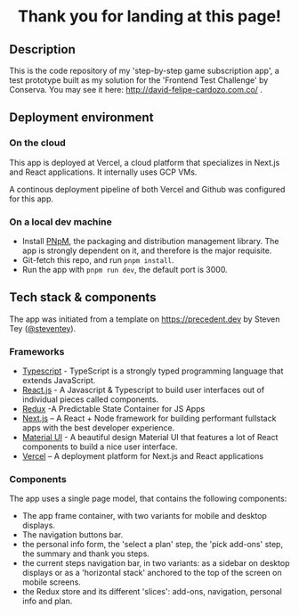 <h1 align="center">Thank you for landing at this page!</h1>

## Description

This is the code repository of my 'step-by-step game subscription app', a test prototype built as my solution for the 'Frontend Test Challenge' by Conserva. You may see it here:
http://david-felipe-cardozo.com.co/ .

## Deployment environment

### On the cloud

This app is deployed at Vercel, a cloud platform that specializes in Next.js and React applications. It internally uses GCP VMs.

A continous deployment pipeline of both Vercel and Github was configured for this app.

### On a local dev machine

- Install [PNpM](https://pnpm.io/), the packaging and distribution management library. The app is strongly dependent on it, and therefore is the major requisite.
- Git-fetch this repo, and run `pnpm install`.
- Run the app with `pnpm run dev`, the default port is 3000.  

## Tech stack & components

The app was initiated from a template on https://precedent.dev by Steven Tey ([@steventey](https://twitter.com/steventey)).

### Frameworks

- [Typescript](https://www.typescriptlang.org/) - TypeScript is a strongly typed programming language that extends JavaScript. 
- [React.js](https://react.dev/) - A Javascript & Typescript to build user interfaces out of individual pieces called components.
- [Redux](https://redux.js.org/) -A Predictable State Container for JS Apps
- [Next.js](https://nextjs.org/) – A React + Node framework for building performant fullstack apps with the best developer experience.
- [Material UI](https://mui.com/material-ui/getting-started/) - A beautiful design Material UI that features a lot of React components to build a nice user interface.
- [Vercel](https://vercel.com/) – A deployment platform for Next.js and React applications

### Components

The app uses a single page model, that contains the following components:

- The app frame container, with two variants for mobile and desktop displays.
- The navigation buttons bar.
- the personal info form, the 'select a plan' step, the 'pick add-ons' step,  the summary and thank you steps.
- the current steps navigation bar, in two variants: as a sidebar on desktop displays or as a 'horizontal stack' anchored to the top of the screen on mobile screens.
- the Redux store and its different 'slices': add-ons, navigation, personal info and plan.